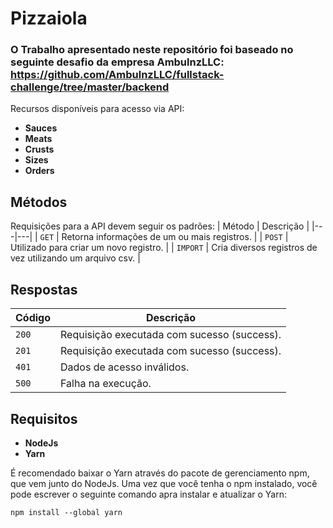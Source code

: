<h1>Pizzaiola</h1>

### O Trabalho apresentado neste repositório foi baseado no seguinte desafio da empresa AmbulnzLLC: https://github.com/AmbulnzLLC/fullstack-challenge/tree/master/backend

Recursos disponíveis para acesso via API:
* **Sauces**
* **Meats**
* **Crusts**
* **Sizes**
* **Orders**

## Métodos
Requisições para a API devem seguir os padrões:
| Método | Descrição |
|---|---|
| `GET` | Retorna informações de um ou mais registros. |
| `POST` | Utilizado para criar um novo registro. |
| `IMPORT` | Cria diversos registros de vez utilizando um arquivo csv. |

## Respostas

| Código | Descrição |
|---|---|
| `200` | Requisição executada com sucesso (success).|
| `201` | Requisição executada com sucesso (success).|
| `401` | Dados de acesso inválidos.|
| `500` | Falha na execução.|

## Requisitos

* **NodeJs**
* **Yarn**

É recomendado baixar o Yarn através do pacote de gerenciamento npm, que vem junto do NodeJs. Uma vez que você tenha o npm instalado, você pode escrever o seguinte comando apra instalar e atualizar o Yarn:

```
npm install --global yarn
```
